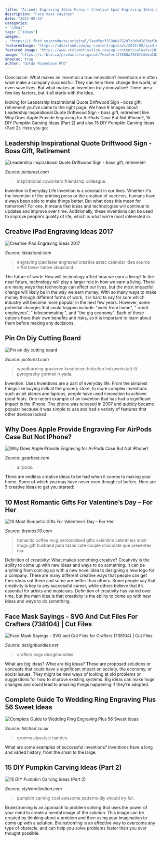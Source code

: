 ```yaml
---
title: "Airpods Engraving Ideas Funny ~ Creative Ipad Engraving Ideas 2017"
description: "Face mask sayings"
date: "2023-08-25"
categories:
- "ideas"
tags: ["ideas"]
images:
- "https://i.fbcd.co/products/original/7eadfecf37888a79287c0dbd183bef3e498b93e099d979cd627b8867f2a74c36.jpg"
featuredImage: "https://ideastand.com/wp-content/uploads/2015/05/ipad-engraving-ideas/4-ipad-engraving-ideas.jpg"
featured_image: "https://www.stylemotivation.com/wp-content/uploads/2019/09/maxresdefault-1.jpg"
image: "https://i.fbcd.co/products/original/7eadfecf37888a79287c0dbd183bef3e498b93e099d979cd627b8867f2a74c36.jpg"
ShowToc: true
author: "Golda Rosenbaum PhD"
---
```



Conclusion: What makes an invention a true innovation?
Inventions are often what make a company successful. They can help them change the world, or even save lives. But what makes an invention truly innovative? There are a few key factors, but it all starts with the idea.

	

		
looking for Leadership Inspirational Quote Driftwood Sign - boss gift, retirement you've came to the right page. We have 8 Images about Leadership Inspirational Quote Driftwood Sign - boss gift, retirement like Why Does Apple Provide Engraving for AirPods Case But Not iPhone?, 15 DIY Pumpkin Carving Ideas (Part 2) and also 15 DIY Pumpkin Carving Ideas (Part 2). Here you go:
		
    
## Leadership Inspirational Quote Driftwood Sign - Boss Gift, Retirement

<img loading=lazy src="https://i.pinimg.com/736x/99/14/7c/99147c27804df18fa491cd3cda7773e0.jpg" onerror="this.onerror=null;this.src='https://tse2.mm.bing.net/th?id=OIP.o4hqaq2wqVyaZlqhIJvCbAHaHa&amp;pid=15.1';" alt="Leadership Inspirational Quote Driftwood Sign - boss gift, retirement">

_Source: pinterest.com_

>inspirational coworkers friendship colleague. 

	

Invention in Everyday Life
Invention is a constant in our lives. Whether it's the invention of the printing press or the creation of vaccines, humans have always been able to make things better. But what does this mean for tomorrow? For one, it means that ideas and technologies will continue to updates and improve over time. Additionally, these inventions can be used to improve people's quality of life, which is what we're most interested in.

    
## Creative IPad Engraving Ideas 2017

<img loading=lazy src="https://ideastand.com/wp-content/uploads/2015/05/ipad-engraving-ideas/4-ipad-engraving-ideas.jpg" onerror="this.onerror=null;this.src='https://tse4.mm.bing.net/th?id=OIP._gzcQdkQZOkatULS8lnYqgHaHa&amp;pid=15.1';" alt="Creative iPad Engraving Ideas 2017">

_Source: ideastand.com_

>engraving ipad laser engraved creative aztec calendar idea source eiffel tower hative ideastand. 

	

The future of work: How will technology affect how we earn a living?
In the near future, technology will play a larger role in how we earn a living. There are many ways that technology can affect our lives, but the most impactful change will likely be in the way we earn money. With so many ways to make money through different forms of work, it is hard to say for sure which industry will become more popular in the next few years. However, some potential changes that could happen include: 
"work from home", " robot employees", " telecommuting ", and "the gig economy". Each of these options have their own benefits and risks, so it is important to learn about them before making any decisions.

    
## Pin On Diy Cutting Board

<img loading=lazy src="https://i.pinimg.com/736x/64/57/32/645732b2ff1dcabbad1cd9c2f233c887.jpg" onerror="this.onerror=null;this.src='https://tse3.mm.bing.net/th?id=OIP.Mi0taRV7PYRzXZ1XstN7ZQHaJ3&amp;pid=15.1';" alt="Pin on diy cutting board">

_Source: pinterest.com_

>woodburning gravieren kreationen holzofen holzwerkstatt ift pyrography gormek ruyada. 

	

Invention: Uses
Inventions are a part of everyday life. From the simplest things like buying milk at the grocery store, to more complex inventions such as jet planes and laptops, people have used innovation to achieve great feats. 
One recent example of an invention that has had a significant impact is the iPhone. The phone was released in 2007 and quickly became popular because it was simple to use and had a variety of features that other devices lacked.

    
## Why Does Apple Provide Engraving For AirPods Case But Not IPhone?

<img loading=lazy src="https://review.gbtcdn.com/upload/gearbest/review/20200121/594D79B6DA35D07C7C4B1604CBF06622.jpg" onerror="this.onerror=null;this.src='https://tse2.mm.bing.net/th?id=OIP.I9au80im_jLAnQA_jnXwzgHaD_&amp;pid=15.1';" alt="Why Does Apple Provide Engraving for AirPods Case But Not iPhone?">

_Source: gearbest.com_

>airpods. 

	

There are endless creative ideas to be had when it comes to making your home. Some of which you may have never even thought of before. Here are 5 creative ideas to get you started:

    
## 10 Most Romantic Gifts For Valentine’s Day – For Her

<img loading=lazy src="http://www.themost10.com/wp-content/uploads/2012/03/Romantic-Personalized-Coffee-Mug-Set.jpg" onerror="this.onerror=null;this.src='https://tse3.mm.bing.net/th?id=OIP.5AX1Z2_Yh9UZt4B_csiZPwHaE7&amp;pid=15.1';" alt="10 Most Romantic Gifts For Valentine’s Day – For Her">

_Source: themost10.com_

>romantic coffee mug personalized gifts valentine valentines most mugs gift husband para tazas cute couple chocolate que presentes dia. 

	

Definition of creativity: What makes something creative?
Creativity is the ability to come up with new ideas and ways to do something. It can be anything from coming up with a new novel idea to designing a new logo for a company. There are many different creative ways that people can get their ideas out there and some are better than others. Some people say that creativity is key to any successful career, while others believe that it’s essential for artists and musicians. Definition of creativity has varied over time, but the main idea is that creativity is the ability to come up with new ideas and ways to do something.

    
## Face Mask Sayings - SVG And Cut Files For Crafters (738104) | Cut Files

<img loading=lazy src="https://i.fbcd.co/products/original/7eadfecf37888a79287c0dbd183bef3e498b93e099d979cd627b8867f2a74c36.jpg" onerror="this.onerror=null;this.src='https://tse4.mm.bing.net/th?id=OIP.QEYGw2UA3v92QaKbZRxEkAHaE8&amp;pid=15.1';" alt="Face Mask Sayings - SVG and Cut Files for Crafters (738104) | Cut Files">

_Source: designbundles.net_

>crafters svgs designbundles. 

	

What are big ideas?
What are big ideas? These are proposed solutions or concepts that could have a significant impact on society, the economy, or social issues. They might be new ways of looking at old problems or suggestions for how to improve existing systems. Big ideas can make huge changes and could lead to amazing things happening if they're adopted.

    
## Complete Guide To Wedding Ring Engraving Plus 56 Sweet Ideas

<img loading=lazy src="https://cdn0.hitched.co.uk/articles/images/1/2/5/6/img_76521/your-actual-finger-print-rings-his-and-hers-matching-white-etsy.jpeg" onerror="this.onerror=null;this.src='https://tse1.mm.bing.net/th?id=OIP.xfJfoH1VCSymGFrn66x4rQHaFQ&amp;pid=15.1';" alt="Complete Guide to Wedding Ring Engraving Plus 56 Sweet Ideas">

_Source: hitched.co.uk_

>grooms alyastyle bandes. 

	

What are some examples of successful inventions?
Inventions have a long and varied history, from the small to the large.

    
## 15 DIY Pumpkin Carving Ideas (Part 2)

<img loading=lazy src="https://www.stylemotivation.com/wp-content/uploads/2019/09/maxresdefault-1.jpg" onerror="this.onerror=null;this.src='https://tse4.mm.bing.net/th?id=OIP.nPuvOt4q2N4-bs5EmyZVvwHaEK&amp;pid=15.1';" alt="15 DIY Pumpkin Carving Ideas (Part 2)">

_Source: stylemotivation.com_

>pumpkin carving cool awesome patterns diy should try fall. 

	

Brainstroming is an approach to problem solving that uses the power of your mind to create a mental image of the solution. This image can be created by thinking about a problem and then using your imagination to come up with a solution. Brainstroming is an effective way to overcome any type of obstacle, and can help you solve problems faster than you ever thought possible.

